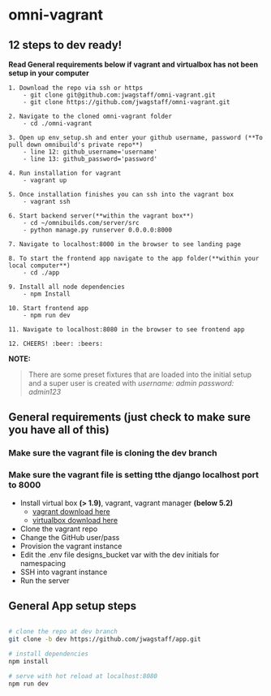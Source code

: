 # omni-vagrant


## 12 steps to dev ready!
**Read General requirements below if vagrant and virtualbox has not been setup in your computer**

```
1. Download the repo via ssh or https
    - git clone git@github.com:jwagstaff/omni-vagrant.git
    - git clone https://github.com/jwagstaff/omni-vagrant.git

2. Navigate to the cloned omni-vagrant folder
    - cd ./omni-vagrant

3. Open up env_setup.sh and enter your github username, password (**To pull down omnibuild's private repo**)
    - line 12: github_username='username'
    - line 13: github_password='password'

4. Run installation for vagrant
    - vagrant up

5. Once installation finishes you can ssh into the vagrant box
    - vagrant ssh

6. Start backend server(**within the vagrant box**)
    - cd ~/omnibuilds.com/server/src
    - python manage.py runserver 0.0.0.0:8000

7. Navigate to localhost:8000 in the browser to see landing page

8. To start the frontend app navigate to the app folder(**within your local computer**)
    - cd ./app

9. Install all node dependencies
    - npm Install

10. Start frontend app
    - npm run dev

11. Navigate to localhost:8080 in the browser to see frontend app

12. CHEERS! :beer: :beers:
```

**NOTE:**
> There are some preset fixtures that are loaded into the initial setup and a super user is created with *username: admin password: admin123*

## General requirements (just check to make sure you have all of this)

### Make sure the vagrant file is cloning the dev branch
### Make sure the vagrant file is setting tthe django localhost port to 8000

* Install virtual box **(> 1.9)**, vagrant, vagrant manager **(below 5.2)**
  - [vagrant download here](https://www.vagrantup.com/downloads.html)
  - [virtualbox download here](https://www.virtualbox.org/wiki/Download_Old_Builds_5_1)
* Clone the vagrant repo
* Change the GitHub user/pass
* Provision the vagrant instance
* Edit the .env file designs_bucket var with the dev initials for namespacing
* SSH into vagrant instance
* Run the server

## General App setup steps

```bash

# clone the repo at dev branch
git clone -b dev https://github.com/jwagstaff/app.git

# install dependencies
npm install

# serve with hot reload at localhost:8080
npm run dev

```

